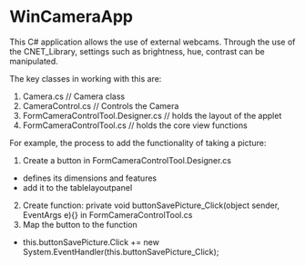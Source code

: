 # WinCameraApp

This C# application allows the use of external webcams.
Through the use of the CNET_Library, settings such as brightness, hue, contrast can be manipulated.

The key classes in working with this are:
  1. Camera.cs                            // Camera class
  2. CameraControl.cs                     // Controls the Camera
  3. FormCameraControlTool.Designer.cs    // holds the layout of the applet
  4. FormCameraControlTool.cs             // holds the core view functions

For example, the process to add the functionality of taking a picture:

1. Create a button in FormCameraControlTool.Designer.cs
  - defines its dimensions and features
  - add it to the tablelayoutpanel
2. Create function: private void buttonSavePicture_Click(object sender, EventArgs e){} in FormCameraControlTool.cs
3. Map the button to the function
  - this.buttonSavePicture.Click += new System.EventHandler(this.buttonSavePicture_Click);

